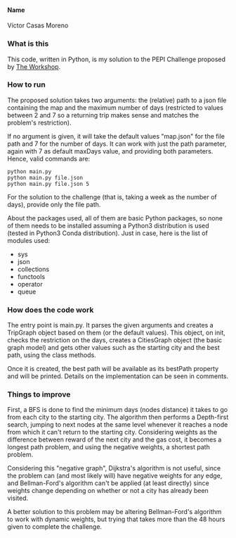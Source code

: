 #### Name

Víctor Casas Moreno

### What is this

This code, written in Python, is my solution to the PEPI Challenge proposed by [The Workshop](https://github.com/The-Workshop-Inventors-of-play/pepi-challenge).

### How to run

The proposed solution takes two arguments: the (relative) path to a json file containing the map and the maximum number of days (restricted to values between 2 and 7 so a returning trip makes sense and matches the problem's restriction).

If no argument is given, it will take the default values "map.json" for the file path and 7 for the number of days. It can work with just the path parameter, again with 7 as default maxDays value, and providing both parameters. Hence, valid commands are:

```shell script
python main.py
python main.py file.json
python main.py file.json 5
```

For the solution to the challenge (that is, taking a week as the number of days), provide only the file path.

About the packages used, all of them are basic Python packages, so none of them needs to be installed assuming a Python3 distribution is used (tested in Python3 Conda distribution). Just in case, here is the list of modules used:
* sys
* json
* collections
* functools
* operator
* queue

### How does the code work

The entry point is main.py. It parses the given arguments and creates a TripGraph object based on them (or the default values). This object, on init, checks the restriction on the days, creates a CitiesGraph object (the basic graph model) and gets other values such as the starting city and the best path, using the class methods.

Once it is created, the best path will be available as its bestPath property and will be printed. Details on the implementation can be seen in comments. 

### Things to improve

First, a BFS is done to find the minimum days (nodes distance) it takes to go from each city to the starting city. The algorithm then performs a Depth-first search, jumping to next nodes at the same level whenever it reaches a node from which it can't return to the starting city. Considering weights as the difference between reward of the next city and the gas cost, it becomes a longest path problem, and using the negative weights, a shortest path problem.

Considering this "negative graph", Dijkstra's algorithm is not useful, since the problem can (and most likely will) have negative weights for any edge, and Bellman-Ford's algorithm can't be applied (at least directly) since weights change depending on whether or not a city has already been visited.

A better solution to this problem may be altering Bellman-Ford's algorithm to work with dynamic weights, but trying that takes more than the 48 hours given to complete the challenge.